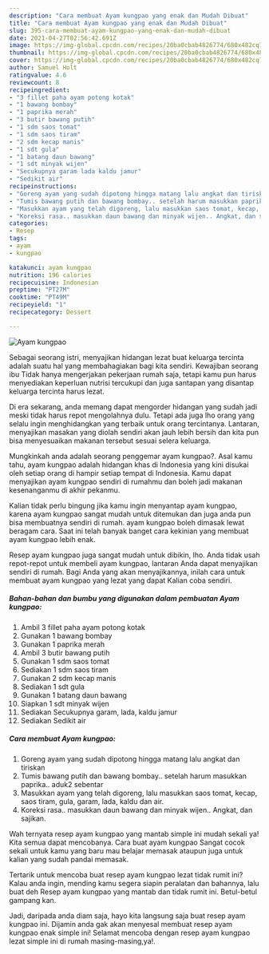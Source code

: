 ```yaml
---
description: "Cara membuat Ayam kungpao yang enak dan Mudah Dibuat"
title: "Cara membuat Ayam kungpao yang enak dan Mudah Dibuat"
slug: 395-cara-membuat-ayam-kungpao-yang-enak-dan-mudah-dibuat
date: 2021-04-27T02:56:42.691Z
image: https://img-global.cpcdn.com/recipes/20ba0cbab4826774/680x482cq70/ayam-kungpao-foto-resep-utama.jpg
thumbnail: https://img-global.cpcdn.com/recipes/20ba0cbab4826774/680x482cq70/ayam-kungpao-foto-resep-utama.jpg
cover: https://img-global.cpcdn.com/recipes/20ba0cbab4826774/680x482cq70/ayam-kungpao-foto-resep-utama.jpg
author: Samuel Holt
ratingvalue: 4.6
reviewcount: 8
recipeingredient:
- "3 fillet paha ayam potong kotak"
- "1 bawang bombay"
- "1 paprika merah"
- "3 butir bawang putih"
- "1 sdm saos tomat"
- "1 sdm saos tiram"
- "2 sdm kecap manis"
- "1 sdt gula"
- "1 batang daun bawang"
- "1 sdt minyak wijen"
- "Secukupnya garam lada kaldu jamur"
- "Sedikit air"
recipeinstructions:
- "Goreng ayam yang sudah dipotong hingga matang lalu angkat dan tiriskan"
- "Tumis bawang putih dan bawang bombay.. setelah harum masukkan paprika.. aduk2 sebentar"
- "Masukkan ayam yang telah digoreng, lalu masukkan saos tomat, kecap, saos tiram, gula, garam, lada, kaldu dan air."
- "Koreksi rasa.. masukkan daun bawang dan minyak wijen.. Angkat, dan sajikan."
categories:
- Resep
tags:
- ayam
- kungpao

katakunci: ayam kungpao 
nutrition: 196 calories
recipecuisine: Indonesian
preptime: "PT27M"
cooktime: "PT49M"
recipeyield: "1"
recipecategory: Dessert

---
```



![Ayam kungpao](https://img-global.cpcdn.com/recipes/20ba0cbab4826774/680x482cq70/ayam-kungpao-foto-resep-utama.jpg)

Sebagai seorang istri, menyajikan hidangan lezat buat keluarga tercinta adalah suatu hal yang membahagiakan bagi kita sendiri. Kewajiban seorang ibu Tidak hanya mengerjakan pekerjaan rumah saja, tetapi kamu pun harus menyediakan keperluan nutrisi tercukupi dan juga santapan yang disantap keluarga tercinta harus lezat.

Di era  sekarang, anda memang dapat mengorder hidangan yang sudah jadi meski tidak harus repot mengolahnya dulu. Tetapi ada juga lho orang yang selalu ingin menghidangkan yang terbaik untuk orang tercintanya. Lantaran, menyajikan masakan yang diolah sendiri akan jauh lebih bersih dan kita pun bisa menyesuaikan makanan tersebut sesuai selera keluarga. 



Mungkinkah anda adalah seorang penggemar ayam kungpao?. Asal kamu tahu, ayam kungpao adalah hidangan khas di Indonesia yang kini disukai oleh setiap orang di hampir setiap tempat di Indonesia. Kamu dapat menyajikan ayam kungpao sendiri di rumahmu dan boleh jadi makanan kesenanganmu di akhir pekanmu.

Kalian tidak perlu bingung jika kamu ingin menyantap ayam kungpao, karena ayam kungpao sangat mudah untuk ditemukan dan juga anda pun bisa membuatnya sendiri di rumah. ayam kungpao boleh dimasak lewat beragam cara. Saat ini telah banyak banget cara kekinian yang membuat ayam kungpao lebih enak.

Resep ayam kungpao juga sangat mudah untuk dibikin, lho. Anda tidak usah repot-repot untuk membeli ayam kungpao, lantaran Anda dapat menyajikan sendiri di rumah. Bagi Anda yang akan menyajikannya, inilah cara untuk membuat ayam kungpao yang lezat yang dapat Kalian coba sendiri.

<!--inarticleads1-->

##### Bahan-bahan dan bumbu yang digunakan dalam pembuatan Ayam kungpao:

1. Ambil 3 fillet paha ayam potong kotak
1. Gunakan 1 bawang bombay
1. Gunakan 1 paprika merah
1. Ambil 3 butir bawang putih
1. Gunakan 1 sdm saos tomat
1. Sediakan 1 sdm saos tiram
1. Gunakan 2 sdm kecap manis
1. Sediakan 1 sdt gula
1. Gunakan 1 batang daun bawang
1. Siapkan 1 sdt minyak wijen
1. Sediakan Secukupnya garam, lada, kaldu jamur
1. Sediakan Sedikit air




<!--inarticleads2-->

##### Cara membuat Ayam kungpao:

1. Goreng ayam yang sudah dipotong hingga matang lalu angkat dan tiriskan
1. Tumis bawang putih dan bawang bombay.. setelah harum masukkan paprika.. aduk2 sebentar
1. Masukkan ayam yang telah digoreng, lalu masukkan saos tomat, kecap, saos tiram, gula, garam, lada, kaldu dan air.
1. Koreksi rasa.. masukkan daun bawang dan minyak wijen.. Angkat, dan sajikan.




Wah ternyata resep ayam kungpao yang mantab simple ini mudah sekali ya! Kita semua dapat mencobanya. Cara buat ayam kungpao Sangat cocok sekali untuk kamu yang baru mau belajar memasak ataupun juga untuk kalian yang sudah pandai memasak.

Tertarik untuk mencoba buat resep ayam kungpao lezat tidak rumit ini? Kalau anda ingin, mending kamu segera siapin peralatan dan bahannya, lalu buat deh Resep ayam kungpao yang mantab dan tidak rumit ini. Betul-betul gampang kan. 

Jadi, daripada anda diam saja, hayo kita langsung saja buat resep ayam kungpao ini. Dijamin anda gak akan menyesal membuat resep ayam kungpao enak simple ini! Selamat mencoba dengan resep ayam kungpao lezat simple ini di rumah masing-masing,ya!.

